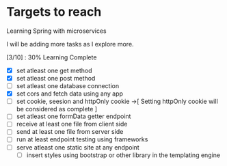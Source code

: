 # Targets to reach

Learning Spring with microservices


I will be adding more tasks as I explore more.

[3/10] : 30% Learning Complete

- [x] set atleast one get method
- [x] set atleast one post method
- [ ] set atleast one database connection
- [x] set cors and fetch data using any app
- [ ] set cookie, seesion and httpOnly cookie
      ->[ Setting httpOnly cookie will be considered as complete ]
- [ ] set atleast one formData getter endpoint
- [ ] receive at least one file from client side
- [ ] send at least one file from server side
- [ ] run at least endpoint testing using frameworks
- [ ] serve atleast one static site at any endpoint
  - [ ] insert styles using bootstrap or other library in the templating engine
